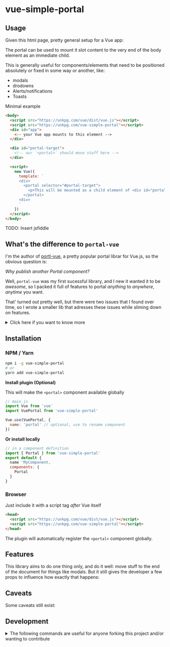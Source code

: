 # vue-simple-portal

<!-- markdownlint-disable MD025 MD033 -->

## Usage

Given this html page, pretty general setup for a Vue app:

The portal can be used to mount it slot content to the very end of the body element as an immediate child.

This is generally useful for components/elements that need to be positioned absolutely or fixed in some way or another, like:

* modals
* drodowns
* Alerts/notifications
* Toasts

Minimal example

```html
<body>
  <script src="https://unkpg.com/vue/dist/vue.js"></script>
  <script src="https://unkpg.com/vue-simple-portal"></script>
  <div id="app">
    <-- your Vue app mounts to this element -->
  </div>

  <div id="portal-target">
    <!-- our `<portal>` should move stuff here -->
  </div>

  <script>
    new Vue({
      template: `
      <div>
        <portal selector="#portal-target">
          <p>This will be mounted as a child element of <div id="portal-parget"> instead of somehwere inside the child tree of <div id="app">
        </portal>
      <div>
      `
    })
  </script>
</body>
```

TODO: Insert jsfiddle

## What's the difference to `portal-vue`

I'm the author of [portl-vue](https://github.com/LinusBorg/portal-vue), a pretty popular portal librar for Vue.js, so the obvious question is:

_Why publish another Portal component?_

Well, `portal-vue` was my first sucessful library, and I new it wanted it to be _awesome_, so I packed it full of features to portal _anything_ to _anywhere_, _anytime_ you want.

That' turned out pretty well, but there were two issues that I found over time, so I wrote a smaller lib that adresses these issues while sliming down on features.

<details>
  <summary>
    Click here if you want to know more 
  </summary>

### Drawbacks of `portal-vue`

1. Useless Features: As far as I could tell, people didn't really use most of the features. For most people, this lib solved one problem: Moving stuff to the very end of the `<body>` element so they could properly style and position their modals and similar components. For them, portal-vue comes with a lot of extra pounds that they don't need.
2. The approach that I chose to make the portal-ing work cme with some caveats - the most severe being that, it broke the `$parent <-> $children` chain between the host component and the children that were moved. That also means a couple of things that rely on this chain internally don't work as expected, for example:
    * `provide/inject`
    * `<route-view>`

### A solution to these drawbacks

So I experimented a little and came up with this library here, which solves these two things for the majority of users:

1. It only does one thing, and does it well: It moves stuff to the end of the document. And it's much lighter for this reason.
2. It keeps the `$parent <-> $children`chain intact, so most of the existing caveats of `portal-vue` are gone.

### When to use which

* Use `vue-simple-portal` when you want to move stuff to the end of the document only.
* Use `portal-vue` when you want to do more edge-case things, i.e. move stuff around to anywhere *within* our existing app, like the header component area etc.

</details>

## Installation

### NPM / Yarn

```bash
npm i -g vue-simple-portal
# or 
yarn add vue-simple-portal
```

**Install plugin (Optional)**

This will make the `<portal>` component available globally

```javascript
// main.js
import Vue from 'vue'
import VuePortal from 'vue-simple-portal'

Vue.use(VuePortal, {
  name: 'portal' // optional, use to rename component
})
```

**Or install locally**

```javascript
// in a component definition
import { Portal } from 'vue-simple-portal'
export default {
  name 'MyComponent,
  components: {
    Portal
  }
}
```

### Browser

Just include it with a script tag *after* Vue itself

```html
<head>
  <script src="https://unkpg.com/vue/dist/vue.js"></script>
  <script src="https://unkpg.com/vue-simple-portal"></script>
</head>
```

The plugin will automatically register the `<portal>` component globally.

## Features

This library aims to do one thing only, and do it well: move stuff to the end of the document for things like modals. But it still gives the developer a few props to influence how exactly that happens:

## Caveats

Some caveats still exist:

## Development

<details>
  <summary>
  The following commands are useful for anyone forking this project and/or wanting to contribute
  </summary>

### Project setup

```bash
yarn install
```

### Compiles and hot-reloads for development

```bash
yarn run serve
```

### Compiles and minifies for production

```bash
yarn run build
```

### Lints and fixes files

```bash
yarn run lint
```

### Run the tests

```bash
yarn run test
```

### Run your end-to-end tests

```bash
yarn run test:e2e
```

### Run your unit tests

```bash
yarn run test:unit
```

### Customize configuration

This project is based on Vue CLI, so see [Configuration Reference](https://cli.vuejs.org/config/) of Vue CLI for further details.
</details>